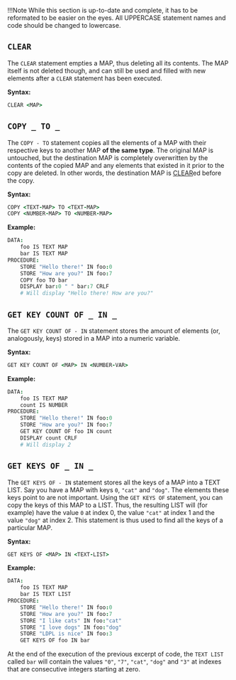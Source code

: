 !!!Note
    While this section is up-to-date and complete, it has to be reformated
    to be easier on the eyes. All UPPERCASE statement names and code should
    be changed to lowercase.

## `CLEAR`

The `CLEAR` statement empties a MAP, thus deleting all its contents. The MAP itself is not deleted though, and can still be used and filled with new elements after a `CLEAR` statement has been executed.

**Syntax:**

```coffeescript
CLEAR <MAP>
```

## `COPY _ TO _`

The `COPY - TO` statement copies all the elements of a MAP with their respective keys to another MAP **of the same type**. The original MAP is untouched, but the destination MAP is completely overwritten by the contents of the copied MAP and any elements that existed in it prior to the copy are deleted. In other words, the destination MAP is [CLEAR](clear.md)ed before the copy.

**Syntax:**

```coffeescript
COPY <TEXT-MAP> TO <TEXT-MAP>
COPY <NUMBER-MAP> TO <NUMBER-MAP>
```

**Example:**

```coffeescript
DATA:
	foo IS TEXT MAP
	bar IS TEXT MAP
PROCEDURE:
	STORE "Hello there!" IN foo:0
	STORE "How are you?" IN foo:7
	COPY foo TO bar
	DISPLAY bar:0 " " bar:7 CRLF
	# Will display "Hello there! How are you?"
```


## `GET KEY COUNT OF _ IN _`

The `GET KEY COUNT OF - IN` statement stores the amount of elements \(or, analogously, keys\) stored in a MAP into a numeric variable.

**Syntax:**

```coffeescript
GET KEY COUNT OF <MAP> IN <NUMBER-VAR>
```

**Example:**

```coffeescript
DATA:
	foo IS TEXT MAP
	count IS NUMBER
PROCEDURE:
	STORE "Hello there!" IN foo:0
	STORE "How are you?" IN foo:7
	GET KEY COUNT OF foo IN count
	DISPLAY count CRLF
	# Will display 2
```


## `GET KEYS OF _ IN _`

The `GET KEYS OF - IN` statement stores all the keys of a MAP into a TEXT LIST. Say you have a MAP with keys `0`, `"cat"` and `"dog"`. The elements these keys point to are not important. Using the `GET KEYS OF` statement, you can copy the keys of this MAP to a LIST. Thus, the resulting LIST will \(for example\) have the value `0` at index 0, the value `"cat"` at index 1 and the value `"dog"` at index 2. This statement is thus used to find all the keys of a particular MAP.

**Syntax:**

```coffeescript
GET KEYS OF <MAP> IN <TEXT-LIST>
```

**Example:**

```coffeescript
DATA:
	foo IS TEXT MAP
	bar IS TEXT LIST
PROCEDURE:
	STORE "Hello there!" IN foo:0
	STORE "How are you?" IN foo:7
	STORE "I like cats" IN foo:"cat"
	STORE "I love dogs" IN foo:"dog"
	STORE "LDPL is nice" IN foo:3
	GET KEYS OF foo IN bar
```

At the end of the execution of the previous excerpt of code, the `TEXT LIST` called `bar` will contain the values `"0"`, `"7"`, `"cat"`, `"dog"` and `"3"` at indexes that are consecutive integers starting at zero.

